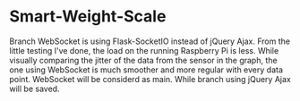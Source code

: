 # Smart-Weight-Scale
Branch WebSocket is using Flask-SocketIO instead of jQuery Ajax. From the little testing I've done, the load on the running Raspberry Pi is less. While visually comparing the jitter of the data from the sensor in the graph, the one using WebSocket is much smoother and more regular with every data point.
WebSocket will be considerd as main. While branch using jQuery Ajax will be saved. 
